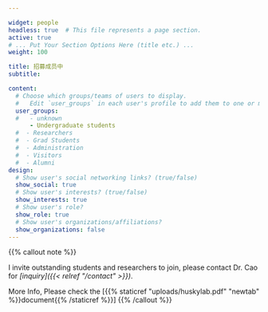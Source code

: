 ```yaml
---

widget: people
headless: true  # This file represents a page section.
active: true
# ... Put Your Section Options Here (title etc.) ...
weight: 100

title: 招募成员中
subtitle:

content:
  # Choose which groups/teams of users to display.
  #   Edit `user_groups` in each user's profile to add them to one or more of these groups.
  user_groups:
  #   - unknown
      - Undergraduate students
  #  - Researchers
  #  - Grad Students
  #  - Administration
  #  - Visitors
  #  - Alumni
design:
  # Show user's social networking links? (true/false)
  show_social: true
  # Show user's interests? (true/false)
  show_interests: true
  # Show user's role?
  show_role: true
  # Show user's organizations/affiliations?
  show_organizations: false
---
```

{{% callout note %}}

I invite outstanding students and researchers to join, please contact Dr. Cao for *[inquiry]({{< relref "/contact" >}})*.

More Info, Please check the [{{% staticref "uploads/huskylab.pdf" "newtab" %}}document{{% /staticref %}}]
{{% /callout %}}